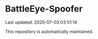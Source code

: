 # BattleEye-Spoofer

Last updated: 2025-07-03 03:51:14

This repository is automatically maintained.
